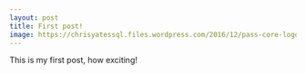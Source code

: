 ```yaml
---
layout: post
title: First post!
image: https://chrisyatessql.files.wordpress.com/2016/12/pass-core-logos-for-delivery-02.png
---
```


This is my first post, how exciting!
